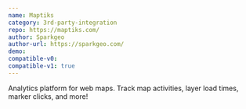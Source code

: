 ```yaml
---
name: Maptiks
category: 3rd-party-integration
repo: https://maptiks.com/
author: Sparkgeo
author-url: https://sparkgeo.com/
demo: 
compatible-v0:
compatible-v1: true
---
```


Analytics platform for web maps. Track map activities, layer load times, marker clicks, and more!
